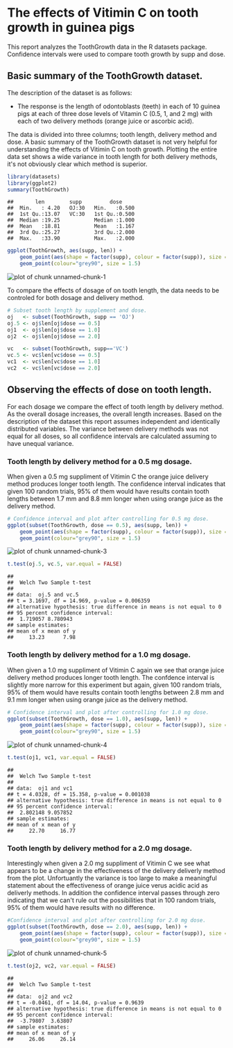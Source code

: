 The effects of Vitimin C on tooth growth in guinea pigs
========================================================

This report analyzes the ToothGrowth data in the R datasets package. 
Confidence intervals were used to compare tooth growth by supp and dose.

## Basic summary of the ToothGrowth dataset.
The description of the dataset is as follows:

* The response is the length of odontoblasts (teeth) in each of 10 guinea pigs at each of three dose levels of Vitamin C (0.5, 1, and 2 mg) with each of two delivery methods (orange juice or ascorbic acid).

The data is divided into three columns; tooth length, delivery method and dose. A basic summary of the ToothGrowth dataset is not very helpful for understanding the effects of Vitimin C on tooth growth.  Plotting the entire data set shows a wide variance in tooth length for both delivery methods, it's not obviously clear which method is superior.


```r
library(datasets)
library(ggplot2)
summary(ToothGrowth)
```

```
##       len        supp         dose      
##  Min.   : 4.20   OJ:30   Min.   :0.500  
##  1st Qu.:13.07   VC:30   1st Qu.:0.500  
##  Median :19.25           Median :1.000  
##  Mean   :18.81           Mean   :1.167  
##  3rd Qu.:25.27           3rd Qu.:2.000  
##  Max.   :33.90           Max.   :2.000
```

```r
ggplot(ToothGrowth, aes(supp, len)) + 
    geom_point(aes(shape = factor(supp), colour = factor(supp)), size = 5) +
    geom_point(colour="grey90", size = 1.5)
```

![plot of chunk unnamed-chunk-1](figure/unnamed-chunk-1-1.png) 

To compare the effects of dosage of on tooth length, the data needs to be controled for both dosage and delivery method.


```r
# Subset tooth length by supplement and dose.
oj   <- subset(ToothGrowth, supp == 'OJ')
oj.5 <- oj$len[oj$dose == 0.5]
oj1  <- oj$len[oj$dose == 1.0]
oj2  <- oj$len[oj$dose == 2.0]

vc   <- subset(ToothGrowth, supp=='VC')
vc.5 <- vc$len[vc$dose == 0.5]
vc1  <- vc$len[vc$dose == 1.0]
vc2  <- vc$len[vc$dose == 2.0]
```

## Observing the effects of dose on tooth length.
For each dosage we compare the effect of tooth length by delivery method.  As the overall dosage increases, the overall length increases.  Based on the description of the dataset this report assumes independent and identically distributed variables.  The variance between delivery methods was not equal for all doses, so all confidence intervals are calculated assuming to have unequal variance.

### Tooth length by delivery method for a 0.5 mg dosage.
When given a 0.5 mg suppliment of Vitimin C the orange juice delivery method produces longer tooth length.  The confidence interval indicates that given 100 random trials, 95% of them would have results contain tooth lengths between 1.7 mm and 8.8 mm longer when using orange juice as the delivery method.

```r
# Confidence interval and plot after controlling for 0.5 mg dose.
ggplot(subset(ToothGrowth, dose == 0.5), aes(supp, len)) + 
    geom_point(aes(shape = factor(supp), colour = factor(supp)), size = 5) + 
    geom_point(colour="grey90", size = 1.5)
```

![plot of chunk unnamed-chunk-3](figure/unnamed-chunk-3-1.png) 

```r
t.test(oj.5, vc.5, var.equal = FALSE)
```

```
## 
## 	Welch Two Sample t-test
## 
## data:  oj.5 and vc.5
## t = 3.1697, df = 14.969, p-value = 0.006359
## alternative hypothesis: true difference in means is not equal to 0
## 95 percent confidence interval:
##  1.719057 8.780943
## sample estimates:
## mean of x mean of y 
##     13.23      7.98
```

### Tooth length by delivery method for a 1.0 mg dosage.
When given a 1.0 mg suppliment of Vitimin C again we see that orange juice delivery method produces longer tooth length.  The confdence interval is slightly more narrow for this experiment but again, given 100 random trials, 95% of them would have results contain tooth lengths between 2.8 mm and 9.1 mm longer when using orange juice as the delivery method.



```r
# Confidence interval and plot after controlling for 1.0 mg dose.
ggplot(subset(ToothGrowth, dose == 1.0), aes(supp, len)) + 
    geom_point(aes(shape = factor(supp), colour = factor(supp)), size = 5) + 
    geom_point(colour="grey90", size = 1.5)
```

![plot of chunk unnamed-chunk-4](figure/unnamed-chunk-4-1.png) 

```r
t.test(oj1, vc1, var.equal = FALSE)
```

```
## 
## 	Welch Two Sample t-test
## 
## data:  oj1 and vc1
## t = 4.0328, df = 15.358, p-value = 0.001038
## alternative hypothesis: true difference in means is not equal to 0
## 95 percent confidence interval:
##  2.802148 9.057852
## sample estimates:
## mean of x mean of y 
##     22.70     16.77
```

### Tooth length by delivery method for a 2.0 mg dosage.
Interestingly when given a 2.0 mg suppliment of Vitimin C we see what appears to be a change in the effectiveness of the delivery deliverly method from the plot. Unfortuantly the variance is too large to make a meaningful statement about the effectiveness of orange juice verus acidic acid as deliverly methods.  In addition the confidence interval passes through zero indicating that we can't rule out the possibilities that in 100 random trials, 95% of them would have results with no difference.



```r
#Confidence interval and plot after controlling for 2.0 mg dose.
ggplot(subset(ToothGrowth, dose == 2.0), aes(supp, len)) + 
    geom_point(aes(shape = factor(supp), colour = factor(supp)), size = 5) + 
    geom_point(colour="grey90", size = 1.5)
```

![plot of chunk unnamed-chunk-5](figure/unnamed-chunk-5-1.png) 

```r
t.test(oj2, vc2, var.equal = FALSE)
```

```
## 
## 	Welch Two Sample t-test
## 
## data:  oj2 and vc2
## t = -0.0461, df = 14.04, p-value = 0.9639
## alternative hypothesis: true difference in means is not equal to 0
## 95 percent confidence interval:
##  -3.79807  3.63807
## sample estimates:
## mean of x mean of y 
##     26.06     26.14
```

